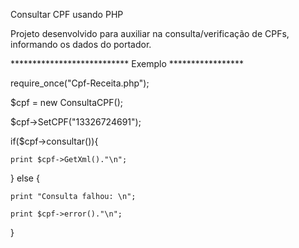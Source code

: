 Consultar CPF usando PHP

Projeto desenvolvido para auxiliar na consulta/verificação de CPFs, informando os dados do portador.


*************************** Exemplo *****************

require_once("Cpf-Receita.php");

$cpf = new ConsultaCPF();

$cpf->SetCPF("13326724691");

if($cpf->consultar()){

	print $cpf->GetXml()."\n";
	
} else {

	print "Consulta falhou: \n";
	
	print $cpf->error()."\n";
	
}

